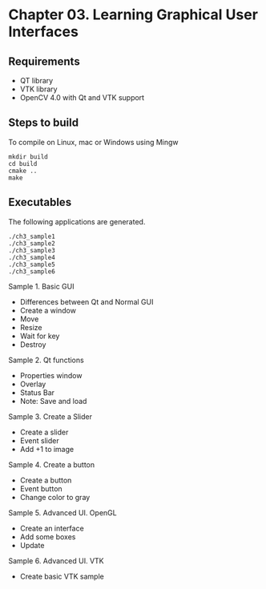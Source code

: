 # Chapter 03.  Learning Graphical User Interfaces 

## Requirements

- QT library
- VTK library
- OpenCV 4.0 with Qt and VTK support

## Steps to build

To compile on Linux, mac or Windows using Mingw

```
mkdir build
cd build
cmake ..
make
```

## Executables

The following applications are generated.

```
./ch3_sample1
./ch3_sample2
./ch3_sample3
./ch3_sample4
./ch3_sample5
./ch3_sample6
```

Sample 1. Basic GUI
- Differences between Qt and Normal GUI
- Create a window
- Move
- Resize
- Wait for key
- Destroy

Sample 2. Qt functions
- Properties window
- Overlay
- Status Bar
- Note: Save and load

Sample 3. Create a Slider
- Create a slider
- Event slider
- Add +1 to image

Sample 4. Create a button
- Create a button
- Event button
- Change color to gray

Sample 5. Advanced UI. OpenGL
- Create an interface
- Add some boxes
- Update

Sample 6. Advanced UI. VTK
- Create basic VTK sample
